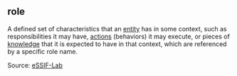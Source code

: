 ## role

<p class="c8"><span>A defined set of characteristics that an </span><span class="c2"><a class="c3" href="#h.5imtbzl1f4xo">entity</a></span><span>&nbsp;has in some context, such as </span><span>responsibilities</span><span>&nbsp;it may have, </span><span class="c2"><a class="c3" href="#h.l54nzmooy631">actions</a></span><span>&nbsp;(behaviors) it may execute, or pieces of </span><span class="c2"><a class="c3" href="#h.k96lktyswxnb">knowledge</a></span><span>&nbsp;that it is expected to have in that context, which are referenced by a specific </span><span>role name</span><span class="c0">.</span></p><p class="c8"><span>Source: </span><span class="c2"><a class="c3" href="https://www.google.com/url?q=https://essif-lab.github.io/framework/docs/essifLab-glossary%23role&amp;sa=D&amp;source=editors&amp;ust=1706779842814548&amp;usg=AOvVaw1yPxpIrmlJVsk41no6tEuD">eSSIF-Lab</a></span></p>

